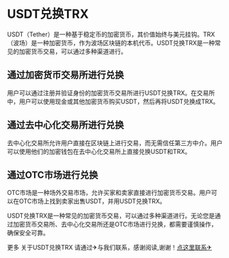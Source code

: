 # USDT兑换TRX

USDT（Tether）是一种基于稳定币的加密货币，其价值始终与美元挂钩。TRX（波场）是一种加密货币，作为波场区块链的本机代币。USDT兑换TRX是一种常见的加密货币交易，可以通过多种渠道进行。

## 通过加密货币交易所进行兑换
用户可以通过注册并验证身份的加密货币交易所进行USDT兑换TRX。在交易所中，用户可以使用现金或其他加密货币购买USDT，然后再将USDT兑换成TRX。

## 通过去中心化交易所进行兑换
去中心化交易所允许用户直接在区块链上进行交易，而无需信任第三方中介。用户可以使用他们的加密钱包在去中心化交易所上直接兑换USDT和TRX。

## 通过OTC市场进行兑换
OTC市场是一种场外交易市场，允许买家和卖家直接进行加密货币交易。用户可以在OTC市场上找到卖家出售USDT，并用USDT兑换TRX。

USDT兑换TRX是一种常见的加密货币交易，可以通过多种渠道进行。无论您是通过加密货币交易所、去中心化交易所还是OTC市场进行兑换，都需要谨慎操作，确保安全可靠。

更多 关于USDT兑换TRX 请通过✈与我们联系，感谢阅读,谢谢！[点这里联系✈](https://add.k02.cc)